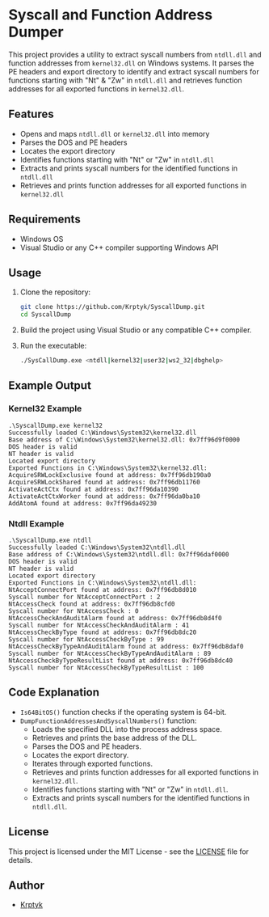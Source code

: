 
# Syscall and Function Address Dumper

This project provides a utility to extract syscall numbers from `ntdll.dll` and function addresses from `kernel32.dll` on Windows systems. It parses the PE headers and export directory to identify and extract syscall numbers for functions starting with "Nt" & "Zw" in `ntdll.dll` and retrieves function addresses for all exported functions in `kernel32.dll`.

## Features

- Opens and maps `ntdll.dll` or `kernel32.dll` into memory
- Parses the DOS and PE headers
- Locates the export directory
- Identifies functions starting with "Nt" or "Zw" in `ntdll.dll`
- Extracts and prints syscall numbers for the identified functions in `ntdll.dll`
- Retrieves and prints function addresses for all exported functions in `kernel32.dll`

## Requirements

- Windows OS
- Visual Studio or any C++ compiler supporting Windows API

## Usage

1. Clone the repository:
    ```sh
    git clone https://github.com/Krptyk/SyscallDump.git
    cd SyscallDump
    ```

2. Build the project using Visual Studio or any compatible C++ compiler.

3. Run the executable:
    ```sh
    ./SysCallDump.exe <ntdll|kernel32|user32|ws2_32|dbghelp>
    ```

## Example Output

### Kernel32 Example
```
.\SyscallDump.exe kernel32
Successfully loaded C:\Windows\System32\kernel32.dll
Base address of C:\Windows\System32\kernel32.dll: 0x7ff96d9f0000
DOS header is valid
NT header is valid
Located export directory
Exported Functions in C:\Windows\System32\kernel32.dll:
AcquireSRWLockExclusive found at address: 0x7ff96db190a0
AcquireSRWLockShared found at address: 0x7ff96db11760
ActivateActCtx found at address: 0x7ff96da10390
ActivateActCtxWorker found at address: 0x7ff96da0ba10
AddAtomA found at address: 0x7ff96da49230

```

### Ntdll Example
```
.\SyscallDump.exe ntdll
Successfully loaded C:\Windows\System32\ntdll.dll
Base address of C:\Windows\System32\ntdll.dll: 0x7ff96daf0000
DOS header is valid
NT header is valid
Located export directory
Exported Functions in C:\Windows\System32\ntdll.dll:
NtAcceptConnectPort found at address: 0x7ff96db8d010
Syscall number for NtAcceptConnectPort : 2
NtAccessCheck found at address: 0x7ff96db8cfd0
Syscall number for NtAccessCheck : 0
NtAccessCheckAndAuditAlarm found at address: 0x7ff96db8d4f0
Syscall number for NtAccessCheckAndAuditAlarm : 41
NtAccessCheckByType found at address: 0x7ff96db8dc20
Syscall number for NtAccessCheckByType : 99
NtAccessCheckByTypeAndAuditAlarm found at address: 0x7ff96db8daf0
Syscall number for NtAccessCheckByTypeAndAuditAlarm : 89
NtAccessCheckByTypeResultList found at address: 0x7ff96db8dc40
Syscall number for NtAccessCheckByTypeResultList : 100

```

## Code Explanation

- `Is64BitOS()` function checks if the operating system is 64-bit.
- `DumpFunctionAddressesAndSyscallNumbers()` function:
  - Loads the specified DLL into the process address space.
  - Retrieves and prints the base address of the DLL.
  - Parses the DOS and PE headers.
  - Locates the export directory.
  - Iterates through exported functions.
  - Retrieves and prints function addresses for all exported functions in `kernel32.dll`.
  - Identifies functions starting with "Nt" or "Zw" in `ntdll.dll`.
  - Extracts and prints syscall numbers for the identified functions in `ntdll.dll`.

## License

This project is licensed under the MIT License - see the [LICENSE](LICENSE) file for details.

## Author

- [Krptyk](https://github.com/Krptyk)
